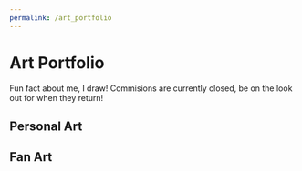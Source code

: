 ```yaml
---
permalink: /art_portfolio
---
```


# Art Portfolio
Fun fact about me, I draw! Commisions are currently closed, be on the look out for when they return!

## Personal Art

## Fan Art 

